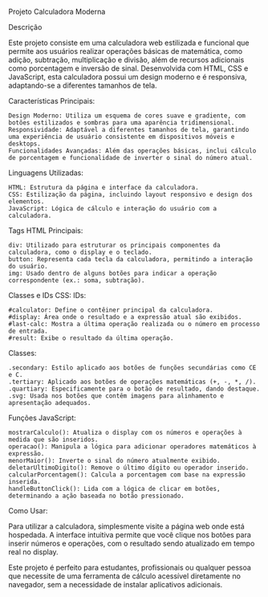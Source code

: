 Projeto Calculadora Moderna

Descrição

Este projeto consiste em uma calculadora web estilizada e funcional que permite aos usuários realizar operações básicas de matemática, como adição, subtração, multiplicação e divisão, além de recursos adicionais como porcentagem e inversão de sinal. Desenvolvida com HTML, CSS e JavaScript, esta calculadora possui um design moderno e é responsiva, adaptando-se a diferentes tamanhos de tela.

Características Principais:

    Design Moderno: Utiliza um esquema de cores suave e gradiente, com botões estilizados e sombras para uma aparência tridimensional.
    Responsividade: Adaptável a diferentes tamanhos de tela, garantindo uma experiência de usuário consistente em dispositivos móveis e desktops.
    Funcionalidades Avançadas: Além das operações básicas, inclui cálculo de porcentagem e funcionalidade de inverter o sinal do número atual.

Linguagens Utilizadas:

    HTML: Estrutura da página e interface da calculadora.
    CSS: Estilização da página, incluindo layout responsivo e design dos elementos.
    JavaScript: Lógica de cálculo e interação do usuário com a calculadora.

Tags HTML Principais:

    div: Utilizado para estruturar os principais componentes da calculadora, como o display e o teclado.
    button: Representa cada tecla da calculadora, permitindo a interação do usuário.
    img: Usado dentro de alguns botões para indicar a operação correspondente (ex.: soma, subtração).

Classes e IDs CSS:
IDs:

    #calculator: Define o contêiner principal da calculadora.
    #display: Área onde o resultado e a expressão atual são exibidos.
    #last-calc: Mostra a última operação realizada ou o número em processo de entrada.
    #result: Exibe o resultado da última operação.

Classes:

    .secondary: Estilo aplicado aos botões de funções secundárias como CE e C.
    .tertiary: Aplicado aos botões de operações matemáticas (+, -, *, /).
    .quartiary: Especificamente para o botão de resultado, dando destaque.
    .svg: Usada nos botões que contêm imagens para alinhamento e apresentação adequados.

Funções JavaScript:

    mostrarCalculo(): Atualiza o display com os números e operações à medida que são inseridos.
    operacao(): Manipula a lógica para adicionar operadores matemáticos à expressão.
    menorMaior(): Inverte o sinal do número atualmente exibido.
    deletarUltimoDigito(): Remove o último dígito ou operador inserido.
    calcularPorcentagem(): Calcula a porcentagem com base na expressão inserida.
    handleButtonClick(): Lida com a lógica de clicar em botões, determinando a ação baseada no botão pressionado.

Como Usar:

Para utilizar a calculadora, simplesmente visite a página web onde está hospedada. A interface intuitiva permite que você clique nos botões para inserir números e operações, com o resultado sendo atualizado em tempo real no display.

Este projeto é perfeito para estudantes, profissionais ou qualquer pessoa que necessite de uma ferramenta de cálculo acessível diretamente no navegador, sem a necessidade de instalar aplicativos adicionais.